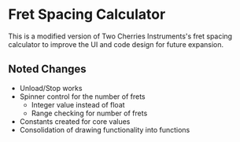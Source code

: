 # Fret Spacing Calculator

This is a modified version of Two Cherries Instruments's fret spacing
calculator to improve the UI and code design for future expansion.

## Noted Changes

* Unload/Stop works
* Spinner control for the number of frets
	* Integer value instead of float
	* Range checking for number of frets
* Constants created for core values
* Consolidation of drawing functionality into functions

